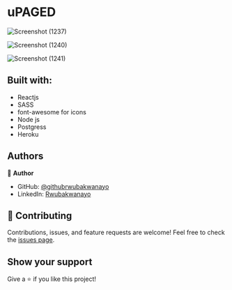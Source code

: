 # uPAGED

![Screenshot (1237)](https://user-images.githubusercontent.com/68381641/166338303-07e88700-731d-45d7-aabe-4dc56f9d7ee0.png)

![Screenshot (1240)](https://user-images.githubusercontent.com/68381641/166339120-50d9c862-804a-4a84-a4e3-3c927c2cfd91.png)

![Screenshot (1241)](https://user-images.githubusercontent.com/68381641/166339359-0806c1a2-d0de-4ec1-888c-4d4356bcd579.png)

## Built with:
- Reactjs
- SASS
- font-awesome for icons
- Node js
- Postgress
- Heroku

## Authors
:bust_in_silhouette: **Author**
- GitHub: [@githubrwubakwanayo](https://github.com/RWUBAKWANAYO)
- LinkedIn: [Rwubakwanayo](https://www.linkedin.com/in/rwubakwanayo-olivier)
## :handshake: Contributing

Contributions, issues, and feature requests are welcome!
Feel free to check the [issues page](../../issues/).
## Show your support
Give a :star:️ if you like this project!

